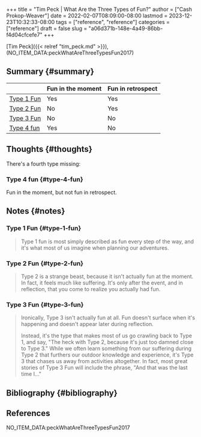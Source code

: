 +++
title = "Tim Peck | What Are the Three Types of Fun?"
author = ["Cash Prokop-Weaver"]
date = 2022-02-07T08:09:00-08:00
lastmod = 2023-12-23T10:32:33-08:00
tags = ["reference", "reference"]
categories = ["reference"]
draft = false
slug = "a06d371b-148e-4a49-86bb-f4d04cfcefe7"
+++

[Tim Peck]({{< relref "tim_peck.md" >}}), (NO_ITEM_DATA:peckWhatAreThreeTypesFun2017)


## Summary {#summary}

|                           | Fun in the moment | Fun in retrospect |
|---------------------------|-------------------|-------------------|
| [Type 1 Fun](#type-1-fun) | Yes               | Yes               |
| [Type 2 Fun](#type-2-fun) | No                | Yes               |
| [Type 3 Fun](#type-3-fun) | No                | No                |
| [Type 4 fun](#type-4-fun) | Yes               | No                |


## Thoughts {#thoughts}

There's a fourth type missing:


### Type 4 fun {#type-4-fun}

Fun in the moment, but not fun in retrospect.


## Notes {#notes}


### Type 1 Fun {#type-1-fun}

> Type 1 fun is most simply described as fun every step of the way, and it's what most of us imagine when planning our adventures.


### Type 2 Fun {#type-2-fun}

> Type 2 is a strange beast, because it isn't actually fun at the moment. In fact, it feels much like suffering. It's only after the event, and in reflection, that you come to realize you actually had fun.


### Type 3 Fun {#type-3-fun}

> Ironically, Type 3 isn't actually fun at all. Fun doesn't surface when it's happening and doesn't appear later during reflection.
>
> Instead, it's the type that makes most of us go crawling back to Type 1, and say, "The heck with Type 2, because it's just too damned close to Type 3." While we often learn something from our suffering during Type 2 that furthers our outdoor knowledge and experience, it's Type 3 that chases us away from activities altogether. In fact, most great stories of Type 3 Fun will include the phrase, "And that was the last time I…"


## Bibliography {#bibliography}

## References

<style>.csl-entry{text-indent: -1.5em; margin-left: 1.5em;}</style><div class="csl-bib-body">
  <div class="csl-entry">NO_ITEM_DATA:peckWhatAreThreeTypesFun2017</div>
</div>
